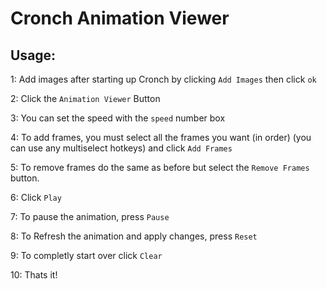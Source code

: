 # Cronch Animation Viewer

## Usage:

1: Add images after starting up Cronch by clicking `Add Images` then click `ok`

2: Click the `Animation Viewer` Button

3: You can set the speed with the `speed` number box

4: To add frames, you must select all the frames you want (in order) (you can use any multiselect hotkeys) and click `Add Frames`

5: To remove frames do the same as before but select the `Remove Frames` button.

6: Click `Play`

7: To pause the animation, press `Pause`

8: To Refresh the animation and apply changes, press `Reset`

9: To completly start over click `Clear`

10: Thats it!